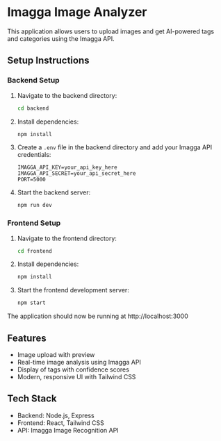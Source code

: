 # Imagga Image Analyzer

This application allows users to upload images and get AI-powered tags and categories using the Imagga API.

## Setup Instructions

### Backend Setup

1. Navigate to the backend directory:
   ```bash
   cd backend
   ```

2. Install dependencies:
   ```bash
   npm install
   ```

3. Create a `.env` file in the backend directory and add your Imagga API credentials:
   ```
   IMAGGA_API_KEY=your_api_key_here
   IMAGGA_API_SECRET=your_api_secret_here
   PORT=5000
   ```

4. Start the backend server:
   ```bash
   npm run dev
   ```

### Frontend Setup

1. Navigate to the frontend directory:
   ```bash
   cd frontend
   ```

2. Install dependencies:
   ```bash
   npm install
   ```

3. Start the frontend development server:
   ```bash
   npm start
   ```

The application should now be running at http://localhost:3000

## Features

- Image upload with preview
- Real-time image analysis using Imagga API
- Display of tags with confidence scores
- Modern, responsive UI with Tailwind CSS

## Tech Stack

- Backend: Node.js, Express
- Frontend: React, Tailwind CSS
- API: Imagga Image Recognition API

